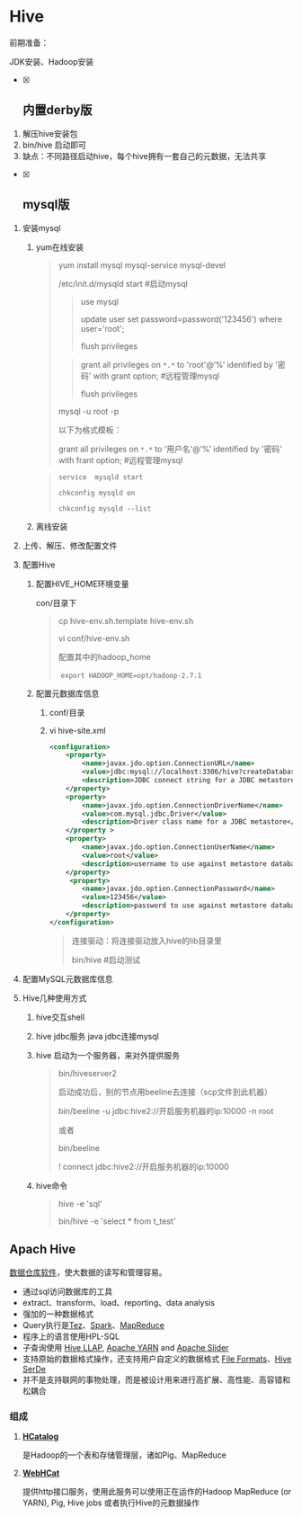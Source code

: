 # Hive

前期准备：

JDK安装、Hadoop安装

- [x] ## 内置derby版

1. 解压hive安装包
2. bin/hive   启动即可
3. 缺点：不同路径启动hive，每个hive拥有一套自己的元数据，无法共享

- [x] ## mysql版 

1. 安装mysql

   1. yum在线安装

      > yum install mysql mysql-service mysql-devel
      >
      > /etc/init.d/mysqld start		#启动mysql
      >
      > > use mysql
      > >
      > > update user set password=password('123456') where user='root';
      > >
      > > flush  privileges
      >
      > > grant all privileges on  `*.*`  to 'root'@‘%’  identified  by  '密码'  with   grant  option;           #远程管理mysql
      > >
      > > flush  privileges
      >
      > mysql -u root -p
      >
      > 以下为格式模板：
      >
      > grant all privileges on  `*.*`  to '用户名'@‘%’  identified  by  '密码'  with   frant  option;           #远程管理mysql

      > `service  mysqld start`
      >
      > `chkconfig mysqld on`
      >
      > `chkconfig mysqld --list`

   2. 离线安装

2. 上传、解压、修改配置文件

3. 配置Hive

   1. 配置HIVE_HOME环境变量

      con/目录下

      > cp hive-env.sh.template	hive-env.sh
      >
      > vi conf/hive-env.sh
      >
      > 配置其中的hadoop_home
      >
      > ​	`export HADOOP_HOME=opt/hadoop-2.7.1`

   2. 配置元数据库信息

      1. conf/目录

      2. vi hive-site.xml

         ```xml
         <configuration>
             <property>
                 <name>javax.jdo.option.ConnectionURL</name>
                 <value>jdbc:mysql://localhost:3306/hive?createDatabaseIfNotExist=true</value>
                 <description>JDBC connect string for a JDBC metastore</description>
             </property>
             <property>
                 <name>javax.jdo.option.ConnectionDriverName</name>
                 <value>com.mysql.jdbc.Driver</value>
                 <description>Driver class name for a JDBC metastore</description>
             </property >
             <property>
                 <name>javax.jdo.option.ConnectionUserName</name>
                 <value>root</value>
                 <description>username to use against metastore database</description>
             </property>
              <property>
                 <name>javax.jdo.option.ConnectionPassword</name>
                 <value>123456</value>
                 <description>password to use against metastore database</description>
             </property>
         </configuration>
         ```

         > 连接驱动：将连接驱动放入hive的lib目录里
         >
         > bin/hive		#启动测试

4. 配置MySQL元数据库信息

5. Hive几种使用方式

   1. hive交互shell

   2. hive jdbc服务    java  jdbc连接mysql

   3. hive 启动为一个服务器，来对外提供服务

      > bin/hiveserver2
      >
      > 启动成功后，别的节点用beeline去连接（scp文件到此机器）
      >
      > bin/beeline  -u jdbc:hive2://开启服务机器的ip:10000  -n  root
      >
      > 或者
      >
      > bin/beeline 
      >
      > !  connect   jdbc:hive2://开启服务机器的ip:10000

   4. hive命令

      > hive  -e   'sql'
      >
      > bin/hive  -e  'select * from t_test'

## Apach  Hive

[数据仓库软件](http://hive.apache.org/)，使大数据的读写和管理容易。

- 通过sql访问数据库的工具
- extract、transform、load、reporting、data analysis
- 强加的一种数据格式
- Query执行是[Tez](http://tez.apache.org/)、[Spark](http://spark.apache.org/)、[MapReduce](http://hadoop.apache.org/docs/current/hadoop-mapreduce-client/hadoop-mapreduce-client-core/MapReduceTutorial.html)
- 程序上的语言使用HPL-SQL
- 子查询使用 [Hive LLAP](https://cwiki.apache.org/confluence/display/Hive/LLAP), [Apache YARN](https://hadoop.apache.org/docs/r2.7.2/hadoop-yarn/hadoop-yarn-site/YARN.html) and [Apache Slider](https://slider.incubator.apache.org/)
- 支持原始的数据格式操作，还支持用户自定义的数据格式 [File Formats](https://cwiki.apache.org/confluence/display/Hive/DeveloperGuide#DeveloperGuide-FileFormats)、[Hive SerDe](https://cwiki.apache.org/confluence/display/Hive/DeveloperGuide#DeveloperGuide-HiveSerDe) 
- 并不是支持联网的事物处理，而是被设计用来进行高扩展、高性能、高容错和松耦合

### 组成

1. [**HCatalog**](https://cwiki.apache.org/confluence/display/Hive/HCatalog)

      是Hadoop的一个表和存储管理层，诸如Pig、MapReduce

2. [**WebHCat**](https://cwiki.apache.org/confluence/display/Hive/WebHCat)

      提供http接口服务，使用此服务可以使用正在运作的Hadoop MapReduce (or YARN), Pig, Hive jobs 或者执行Hive的元数据操作 